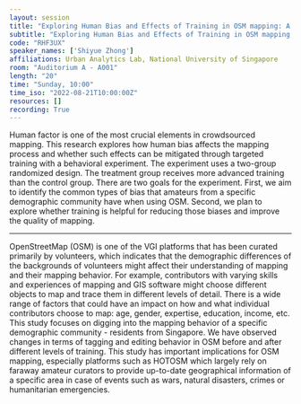 ```yaml
---
layout: session
title: "Exploring Human Bias and Effects of Training in OSM mapping: A Behavioral Experiment in Singapore"
subtitle: "Exploring Human Bias and Effects of Training in OSM mapping: A Behavioral Experiment in Singapore"
code: "RHF3UX"
speaker_names: ['Shiyue Zhong']
affiliations: Urban Analytics Lab, National University of Singapore
room: "Auditorium A - A001"
length: "20"
time: "Sunday, 10:00"
time_iso: "2022-08-21T10:00:00Z"
resources: []
recording: True
---
```


Human factor is one of the most crucial elements in crowdsourced mapping. This research explores how human bias affects the mapping process and whether such effects can be mitigated through targeted training with a behavioral experiment. The experiment uses a two-group randomized design. The treatment group receives more advanced training than the control group. There are two goals for the experiment. First, we aim to identify the common types of bias that amateurs from a specific demographic community have when using OSM. Second, we plan to explore whether training is helpful for reducing those biases and improve the quality of mapping.

<hr>

OpenStreetMap (OSM) is one of the VGI platforms that has been curated primarily by volunteers, which indicates that the demographic differences of the backgrounds of volunteers might affect their understanding of mapping and their mapping behavior.
For example, contributors with varying skills and experiences of mapping and GIS software might choose different objects to map and trace them in different levels of detail. There is a wide range of factors that could have an impact on how and what individual contributors choose to map: age, gender, expertise, education, income, etc. This study focuses on digging into the mapping behavior of a specific demographic community - residents from Singapore. We have observed changes in terms of tagging and editing behavior in OSM before and after different levels of training. This study has important implications for OSM mapping, especially platforms such as HOTOSM which largely rely on faraway amateur curators to provide up-to-date geographical information of a specific area in case of events such as wars, natural disasters, crimes or humanitarian emergencies.

